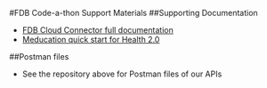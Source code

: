 #FDB Code-a-thon Support Materials
##Supporting Documentation
* [FDB Cloud Connector full documentation](http://docs.fdbhealth.com/display/CCDOCUS/FDB+Cloud+Connector+Reference+Home)
* [Meducation quick start for Health 2.0](https://docs.google.com/document/d/11Dya3lBNPNONhHWo5N8v2WiznPrWDPbsZk8fg5Z1Vr8/edit?usp=sharing)

##Postman files
* See the repository above for Postman files of our APIs

